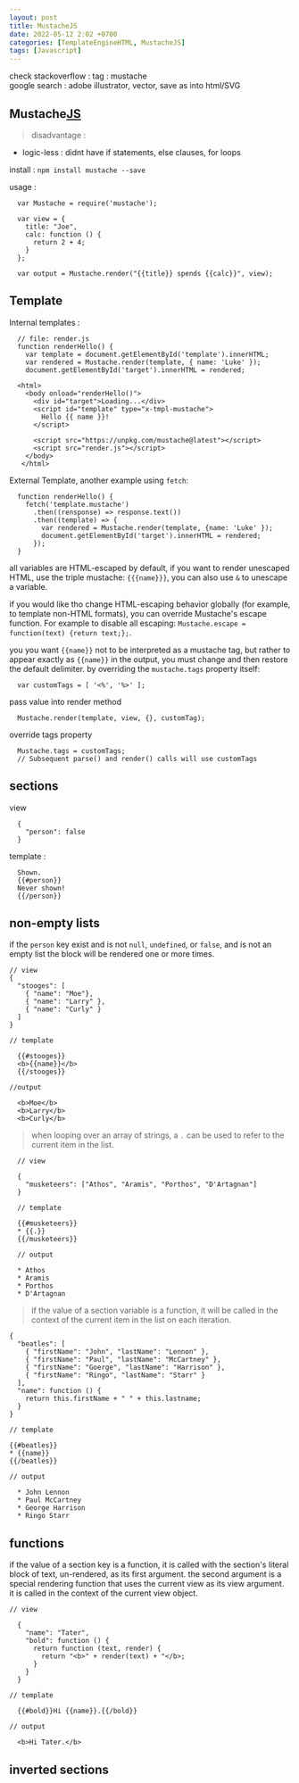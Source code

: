 ```yaml
---
layout: post
title: MustacheJS
date: 2022-05-12 2:02 +0700
categories: [TemplateEngineHTML, MustacheJS]
tags: [Javascript]
---
```


check stackoverflow : tag : mustache  
google search : adobe illustrator, vector, save as into html/SVG  

## Mustache[JS](https://github.com/janl/mustache.js)

> disadvantage :
- logic-less : didnt have if statements, else clauses, for loops

install : ```npm install mustache --save```

usage :
```
  var Mustache = require('mustache');

  var view = {
    title: "Joe",
    calc: function () {
      return 2 + 4;
    }
  };

  var output = Mustache.render("{{title}} spends {{calc}}", view);
```

## Template

Internal templates :
```
  // file: render.js
  function renderHello() {
    var template = document.getElementById('template').innerHTML;
    var rendered = Mustache.render(template, { name: 'Luke' });
    document.getElementById('target').innerHTML = rendered;

  <html>
    <body onload="renderHello()">
      <div id="target">Loading...</div>
      <script id="template" type="x-tmpl-mustache">
        Hello {{ name }}!
      </script>

      <script src="https://unpkg.com/mustache@latest"></script>
      <script src="render.js"></script>
    </body>
   </html>
```

External Template, another example using ```fetch```:
```
  function renderHello() {
    fetch('template.mustache')
      .then((rensponse) => response.text())
      .then((template) => {
        var rendered = Mustache.render(template, {name: 'Luke' });
        document.getElementById('target').innerHTML = rendered;
      });
  }
```

all variables are HTML-escaped by default, if you want to render unescaped HTML, use the triple mustache: ```{{{name}}}```, you can also use ```&``` to unescape a variable.

if you would like tho change HTML-escaping behavior globally (for example, to template non-HTML formats), you can override Mustache's escape function. For example to disable all escaping: `Mustache.escape = function(text) {return text;};`.

you you want ``{{name}}`` not to be interpreted as a mustache tag, but rather to appear exactly as `{{name}}` in the output, you must change and then restore the default delimiter.
by overriding the `mustache.tags` property itself:
```
  var customTags = [ '<%', '%>' ];
```

pass value into render method
```
  Mustache.render(template, view, {}, customTag);
```

override tags property
```
  Mustache.tags = customTags;
  // Subsequent parse() and render() calls will use customTags
```

## sections
view
```
  {
    "person": false
  }
```

template :
```
  Shown.
  {{#person}}
  Never shown!
  {{/person}}
```

## non-empty lists
if the `person` key exist and is not `null`, `undefined`, or `false`, and is not an empty list the block will be rendered one or more times.
```
// view
{
  "stooges": [
    { "name": "Moe"},
    { "name": "Larry" },
    { "name": "Curly" }
  ]
}

// template

  {{#stooges}}
  <b>{{name}}</b>
  {{/stooges}}

//output

  <b>Moe</b>
  <b>Larry</b>
  <b>Curly</b>
```
> when looping over an array of strings, a `.` can be used to refer to the current item in the list.
```
  // view

  {
    "musketeers": ["Athos", "Aramis", "Porthos", "D'Artagnan"]
  }

  // template

  {{#musketeers}}
  * {{.}}
  {{/musketeers}}

  // output

  * Athos
  * Aramis
  * Porthos
  * D'Artagnan
```

> if the value of a section variable is a function, it will be called in the context of the current item in the list on each iteration.
```
{
  "beatles": [
    { "firstName": "John", "lastName": "Lennon" },
    { "firstName": "Paul", "lastName": "McCartney" },
    { "firstName": "Goerge", "lastName": "Harrison" },
    { "firstName": "Ringo", "lastName": "Starr" }
  ],
  "name": function () {
    return this.firstName + " " + this.lastname;
  }
}

// template

{{#beatles}}
* {{name}}
{{/beatles}}

// output

  * John Lennon
  * Paul McCartney
  * George Harrison
  * Ringo Starr
```

## functions
if the value of a section key is a function, it is called with the section's literal block of text, un-rendered, as its first argument. the second argument is a special rendering function that uses the current view as its view argument. it is called in the context of the current view object.
```
// view

  {
    "name": "Tater",
    "bold": function () {
      return function (text, render) {
        return "<b>" + render(text) + "</b>;
      }
    }
  }

// template

  {{#bold}}Hi {{name}}.{{/bold}}

// output

  <b>Hi Tater.</b>
```

## inverted sections
